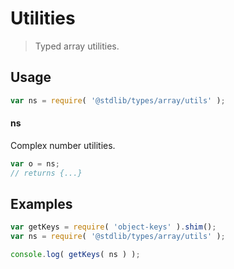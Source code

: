 # Utilities

> Typed array utilities.


<section class="usage">

## Usage

``` javascript
var ns = require( '@stdlib/types/array/utils' );
```

#### ns

Complex number utilities.

``` javascript
var o = ns;
// returns {...}
```

</section>

<!-- /.usage -->


<section class="examples">

## Examples

<!-- TODO: better examples -->

``` javascript
var getKeys = require( 'object-keys' ).shim();
var ns = require( '@stdlib/types/array/utils' );

console.log( getKeys( ns ) );
```

</section>

<!-- /.examples -->


<section class="links">

</section>

<!-- /.links -->
